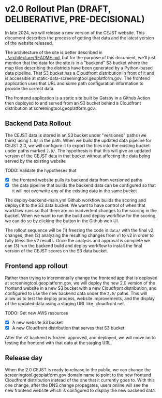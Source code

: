 # v2.0 Rollout Plan (DRAFT, DELIBERATIVE, PRE-DECISIONAL)

In late 2024, we will release a new version of the CEJST website. This
document describes the process of getting that data and the latest version
of the website released.

The architecture of the site is better described in
[../architecture/README.md](../architecture/README.md), but for the purpose of
this document, we'll just mention that the data for the site is in a "backend"
S3 bucket where the map tiles describing the districts have been generated by
a Python-based data pipeline. That S3 bucket has a Cloudfront distribution in
front of it and is accessible at static-data-screeningtool.geoplatform.gov.
The frontend application uses that URL and some path configuration information
to provide the correct data.

The frontend application is a static site built by Gatsby in a Github Action
then deployed to and served from an S3 bucket behind a Cloudfront distribution at
screeningtool.geoplatform.gov.

## Backend Data Rollout

The CEJST data is stored in an S3 bucket under "versioned" paths (we think)
using `1.0/` in the path. When we build the updated data pipeline for CEJST
2.0, we will configure it to export the files into the existing bucket under
paths marked `2.0/`. The hypothesis is that this will give an updated version
of the CEJST data in that bucket without affecting the data being served by
the existing website

TODO: Validate the hypotheses that
  - [X] the frontend website pulls its backend data from versioned paths
  - [X] the data pipeline that builds the backend data can be configured
    so that it will not overwrite any of the existing data in the same
    bucket

The deploy-backend-main.yml Github workflow builds the scoring and deploys
it to the S3 data bucket. We want to have control of when that workflow runs
so that there are no inadvertent changes to the scoring in the bucket. When
we want to run the build and deploy workflow for the scoring, we can do
so by clicking the button in the Github web UI.

The rollout sequence will be (1) freezing the code in `data/` with the final
v2 changes, then (2) analyzing the resulting changes from v1 to v2 in order to
fully bless the v2 results. Once the analysis and approval is complete we can
(3) run the backend build and deploy workflow to install the final version of
the CEJST scores on the S3 data bucket.

## Frontend app rollout

Rather than trying to incrementally change the frontend app that is deployed
at screeningtool.geoplatform.gov, we will deploy the new 2.0 version of the
frontend website in a new S3 bucket with a new Cloudfront distribution, and
configured to use the new backend data under the `2.0/` paths. This
will allow us to test the deploy process, website improvements, and the
display of the updated data using a staging URL like
<random-string-of-letters>.cloudfront.net.

TODO: Get new AWS resources
  - [X] A new website S3 bucket
  - [X] A new Cloudfront distribution that serves that S3 bucket

After the v2 backend is frozen, approved, and deployed, we will move on
to testing the frontend with that data at the staging URL.

## Release day

When the 2.0 CEJST is ready to release to the public, we can change the
screeningtool.geoplatform.gov domain name to point to the new frontend
Cloudfront distribution instead of the one that it currently goes to. With
this one change, after the DNS change propagates, users online will see the
new frontend website which is configured to display the new backend data.
